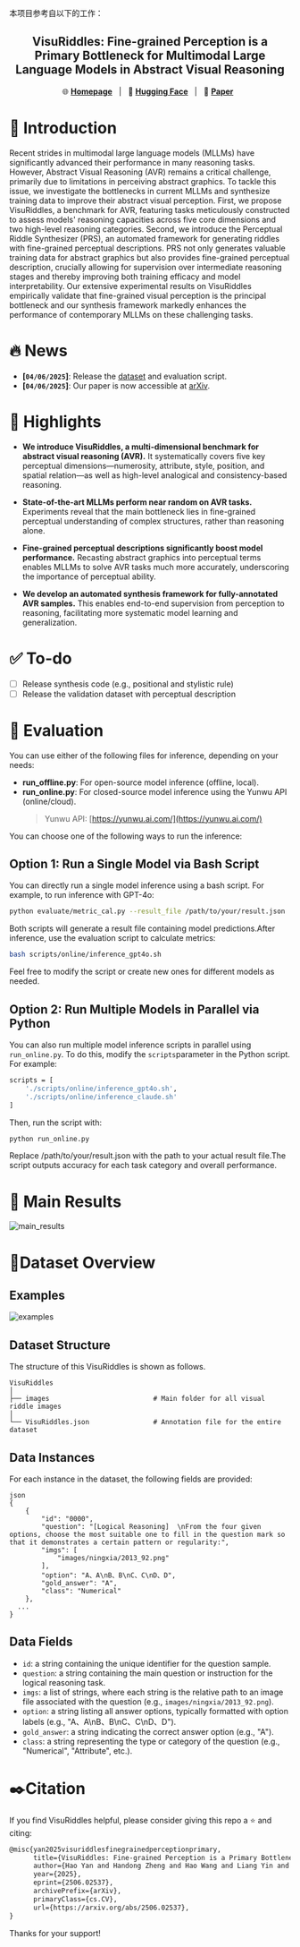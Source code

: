 本项目参考自以下的工作：

<p align="center">

  <h2 align="center"><strong>VisuRiddles: Fine-grained Perception is a Primary Bottleneck for Multimodal Large Language Models in Abstract Visual Reasoning</strong></h2>

<p align="center">
        🌐 <a href="https://zhd36.github.io/VisuRiddles/"><b>Homepage</b></a>&nbsp&nbsp | &nbsp&nbsp🤗 <a href="https://huggingface.co/datasets/yh0075/VisuRiddles"><b>Hugging Face</b></a>&nbsp&nbsp | &nbsp&nbsp📑 <a href="https://arxiv.org/abs/2506.02537"><b>Paper</b></a>&nbsp&nbsp
</p>


# 👋 Introduction
Recent strides in multimodal large language models (MLLMs) have significantly advanced their performance in many reasoning tasks. However, Abstract Visual Reasoning (AVR) remains a critical challenge, primarily due to limitations in perceiving abstract graphics. To tackle this issue, we investigate the bottlenecks in current MLLMs and synthesize training data to improve their abstract visual perception. First, we propose VisuRiddles, a benchmark for AVR, featuring tasks meticulously constructed to assess models' reasoning capacities across five core dimensions and two high-level reasoning categories. Second, we introduce the Perceptual Riddle Synthesizer (PRS),  an automated framework for generating riddles with fine-grained perceptual descriptions. PRS not only generates valuable training data for abstract graphics but also provides fine-grained perceptual description, crucially allowing for supervision over intermediate reasoning stages and thereby improving both training efficacy and model interpretability. Our extensive experimental results on VisuRiddles empirically validate that fine-grained visual perception is the principal bottleneck and our synthesis framework markedly enhances the performance of contemporary MLLMs on these challenging tasks.


# 🔥 News


- **[`04/06/2025`]**: Release the [dataset](https://huggingface.co/datasets/yh0075/VisuRiddles) and evaluation script.
- **[`04/06/2025`]**: Our paper is now accessible at [arXiv]().

# 📌 Highlights


- **We introduce VisuRiddles, a multi-dimensional benchmark for abstract visual reasoning (AVR).** It systematically covers five key perceptual dimensions—numerosity, attribute, style, position, and spatial relation—as well as high-level analogical and consistency-based reasoning.

- **State-of-the-art MLLMs perform near random on AVR tasks.** Experiments reveal that the main bottleneck lies in fine-grained perceptual understanding of complex structures, rather than reasoning alone.

- **Fine-grained perceptual descriptions significantly boost model performance.** Recasting abstract graphics into perceptual terms enables MLLMs to solve AVR tasks much more accurately, underscoring the importance of perceptual ability.

- **We develop an automated synthesis framework for fully-annotated AVR samples.** This enables end-to-end supervision from perception to reasoning, facilitating more systematic model learning and generalization.

# ✅ To-do
- [ ] Release synthesis code (e.g., positional and stylistic rule)
- [ ] Release the validation dataset with perceptual description

# 🔨 Evaluation
You can use either of the following files for inference, depending on your needs:

- **run_offline.py**: For open-source model inference (offline, local).
- **run_online.py**: For closed-source model inference using the Yunwu API (online/cloud).  
  > Yunwu API: [https://yunwu.ai.com/](https://yunwu.ai.com/)

You can choose one of the following ways to run the inference:

## Option 1: Run a Single Model via Bash Script
You can directly run a single model inference using a bash script. For example, to run inference with GPT-4o:
```bash
python evaluate/metric_cal.py --result_file /path/to/your/result.json
```

Both scripts will generate a result file containing model predictions.After inference, use the evaluation script to calculate metrics:

```bash
bash scripts/online/inference_gpt4o.sh
```
Feel free to modify the script or create new ones for different models as needed.

## Option 2: Run Multiple Models in Parallel via Python
You can also run multiple model inference scripts in parallel using `run_online.py`. To do this, modify the `scripts`parameter in the Python script. For example:
```bash
scripts = [
    './scripts/online/inference_gpt4o.sh',
    './scripts/online/inference_claude.sh'
]
```
Then, run the script with:
```bash
python run_online.py
```

Replace /path/to/your/result.json with the path to your actual result file.The script outputs accuracy for each task category and overall performance.


# 📖 Main Results
![main_results](assets/main_results.png)


# 🧩Dataset Overview
## Examples 
![examples](assets/examples.png)

## Dataset Structure
The structure of this VisuRiddles is shown as follows.
```
VisuRiddles
│
├── images                          # Main folder for all visual riddle images
│
└── VisuRiddles.json                # Annotation file for the entire dataset

```

## Data Instances
For each instance in the dataset, the following fields are provided:
```
json
{
    {
        "id": "0000",
        "question": "[Logical Reasoning]  \nFrom the four given options, choose the most suitable one to fill in the question mark so that it demonstrates a certain pattern or regularity:",
        "imgs": [
            "images/ningxia/2013_92.png"
        ],
        "option": "A、A\nB、B\nC、C\nD、D",
        "gold_answer": "A",
        "class": "Numerical"
    },
  ...
}

```
## Data Fields
- `id`: a string containing the unique identifier for the question sample.
- `question`: a string containing the main question or instruction for the logical reasoning task.
- `imgs`: a list of strings, where each string is the relative path to an image file associated with the question (e.g., `images/ningxia/2013_92.png`).
- `option`: a string listing all answer options, typically formatted with option labels (e.g., "A、A\nB、B\nC、C\nD、D").
- `gold_answer`: a string indicating the correct answer option (e.g., "A").
- `class`: a string representing the type or category of the question (e.g., "Numerical", "Attribute", etc.).



# ✒️Citation

If you find VisuRiddles helpful, please consider giving this repo a :star: and citing:

```latex
@misc{yan2025visuriddlesfinegrainedperceptionprimary,
      title={VisuRiddles: Fine-grained Perception is a Primary Bottleneck for Multimodal Large Language Models in Abstract Visual Reasoning}, 
      author={Hao Yan and Handong Zheng and Hao Wang and Liang Yin and Xingchen Liu and Zhenbiao Cao and Xinxing Su and Zihao Chen and Jihao Wu and Minghui Liao and Chao Weng and Wei Chen and Yuliang Liu and Xiang Bai},
      year={2025},
      eprint={2506.02537},
      archivePrefix={arXiv},
      primaryClass={cs.CV},
      url={https://arxiv.org/abs/2506.02537}, 
}
```

Thanks for your support!



